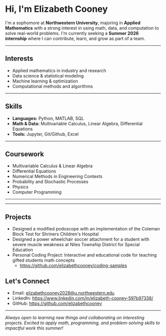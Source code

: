 # Hi, I'm Elizabeth Cooney

I'm a sophomore at **Northwestern University**, majoring in **Applied Mathematics** with a strong interest in using math, data, and computation to solve real-world problems. I'm currently seeking a **Summer 2026 internship** where I can contribute, learn, and grow as part of a team.

---

## Interests
- Applied mathematics in industry and research
- Data science & statistical modeling
- Machine learning & optimization
- Computational methods and algorithms

---

## Skills
- **Languages:** Python, MATLAB, SQL  
- **Math & Data:** Multivariable Calculus, Linear Algebra, Differential Equations  
- **Tools:** Jupyter, Git/Github, Excel  

---

## Coursework
- Multivariable Calculus & Linear Algebra
- Differential Equations
- Numerical Methods in Engineering Contexts
- Probability and Stochastic Processes
- Physics
- Computer Programming 
---

---
## Projects
- Designed a modified podoscope with an implementation of the Coleman Block Test for Shriners Children's Hospital
- Designed a power wheelchair soccer attachment for a student with severe muscle weakness at Niles Township District for Special Education
- Personal Coding Project: Interactive and educational code for teaching gifted students math concepts
    - https://github.com/elizabethcooney/coding-samples

## Let's Connect
- Email: elizabethcooney2028@u.northwestern.edu
- LinkedIn: https://www.linkedin.com/in/elizabeth-cooney-597b97338/
- GitHub: https://github.com/elizabethcooney

---

*Always open to learning new things and collaborating on interesting projects. Excited to apply math, programming, and problem-solving skills to impactful work this summer!*
